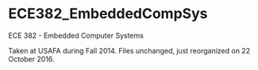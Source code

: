 # ECE382_EmbeddedCompSys

ECE 382 - Embedded Computer Systems

Taken at USAFA during Fall 2014.  Files unchanged, just reorganized on 22 October 2016.
